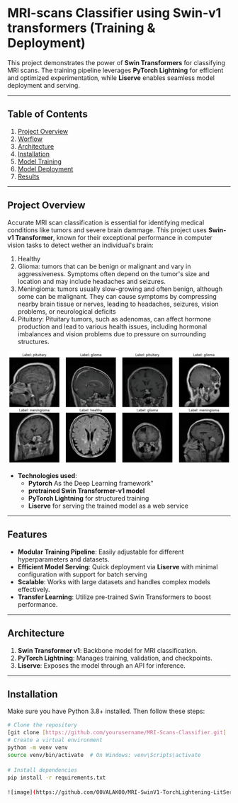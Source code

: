 # MRI-scans Classifier using Swin-v1 transformers (Training & Deployment)


This project demonstrates the power of **Swin Transformers** for classifying MRI scans. The training pipeline leverages **PyTorch Lightning** for efficient and optimized experimentation, while **Liserve** enables seamless model deployment and serving. 

---

## Table of Contents
1. [Project Overview](#project-overview)
2. [Worflow](#features)
3. [Architecture](#worflow)
4. [Installation](#installation)
6. [Model Training](#model-training)
7. [Model Deployment](#model-deployment)
8. [Results](#results)

---

## Project Overview
Accurate MRI scan classification is essential for identifying medical conditions like tumors and severe brain dammage. This project uses **Swin-v1 Transformer**, known for their exceptional performance in computer vision tasks to detect wether an individual's brain:
1. Healthy 
2. Glioma: tumors that can be benign or malignant and vary in aggressiveness. Symptoms often depend on the tumor's size and location and may include headaches and seizures.
3. Meningioma: tumors usually slow-growing and often benign, although some can be malignant. They can cause symptoms by compressing nearby brain tissue or nerves, leading to headaches, seizures, vision problems, or neurological deficits
4. Pituitary: Pituitary tumors, such as adenomas, can affect hormone production and lead to various health issues, including hormonal imbalances and vision problems due to pressure on surrounding structures.

![image](https://github.com/00VALAK00/MRI-SwinV1-TorchLightening-LitServe/blob/master/images/MRI_scans.png)



- **Technologies used**:
  - **Pytorch** As the Deep Learning framework"   
  - **pretrained Swin Transformer-v1 model**
  - **PyTorch Lightning** for structured training
  - **Liserve** for serving the trained model as a web service

---


## Features
- **Modular Training Pipeline**: Easily adjustable for different hyperparameters and datasets.
- **Efficient Model Serving**: Quick deployment via **Liserve** with minimal configuration with support for batch serving
- **Scalable**: Works with large datasets and handles complex models effectively.
- **Transfer Learning**: Utilize pre-trained Swin Transformers to boost performance.

---

## Architecture
1. **Swin Transformer v1**: Backbone model for MRI classification.
2. **PyTorch Lightning**: Manages training, validation, and checkpoints.
3. **Liserve**: Exposes the model through an API for inference.

---

## Installation
Make sure you have Python 3.8+ installed. Then follow these steps:

```bash
# Clone the repository
[git clone [https://github.com/yourusername/MRI-Scans-Classifier.git]
# Create a virtual environment
python -m venv venv
source venv/bin/activate  # On Windows: venv\Scripts\activate

# Install dependencies
pip install -r requirements.txt

![image](https://github.com/00VALAK00/MRI-SwinV1-TorchLightening-LitServe/blob/master/images/MRI_scans.png)
